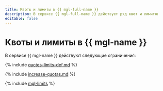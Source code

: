 ```yaml
---
title: Квоты и лимиты в {{ mgl-full-name }}
description: В сервисе {{ mgl-full-name }} действует ряд квот и лимитов. Более подробно об ограничениях в сервисах вы узнаете из этой статьи.
editable: false
---
```


# Квоты и лимиты в {{ mgl-name }}

В сервисе {{ mgl-name }} действуют следующие ограничения:

{% include [quotes-limits-def.md](../../_includes/quotes-limits-def.md) %}

{% include [increase-quotas.md](../../_includes/increase-quotas.md) %}

{% include [mgl-limits](../../_includes/managed-gitlab/limits.md) %}
